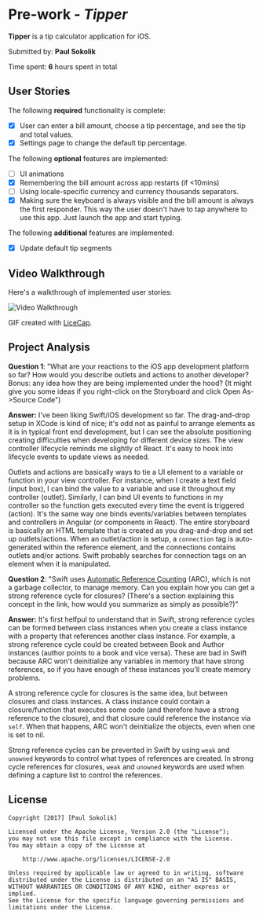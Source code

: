 # Pre-work - *Tipper*

**Tipper** is a tip calculator application for iOS.

Submitted by: **Paul Sokolik**

Time spent: **6** hours spent in total

## User Stories

The following **required** functionality is complete:

* [X] User can enter a bill amount, choose a tip percentage, and see the tip and total values.
* [X] Settings page to change the default tip percentage.

The following **optional** features are implemented:
* [ ] UI animations
* [X] Remembering the bill amount across app restarts (if <10mins)
* [ ] Using locale-specific currency and currency thousands separators.
* [X] Making sure the keyboard is always visible and the bill amount is always the first responder. This way the user doesn't have to tap anywhere to use this app. Just launch the app and start typing.

The following **additional** features are implemented:

- [X] Update default tip segments

## Video Walkthrough 

Here's a walkthrough of implemented user stories:

<img src='http://i.imgur.com/WsTMCB8.gif' title='Video Walkthrough' width='' alt='Video Walkthrough' />


GIF created with [LiceCap](http://www.cockos.com/licecap/).

## Project Analysis

**Question 1**: "What are your reactions to the iOS app development platform so far? How would you describe outlets and actions to another developer? Bonus: any idea how they are being implemented under the hood? (It might give you some ideas if you right-click on the Storyboard and click Open As->Source Code")

**Answer:** I've been liking Swift/iOS development so far. The drag-and-drop setup in XCode is kind of nice; it's odd not as painful to arrange elements as it is in typical front end development, but I can see the absolute positioning creating difficulties when developing for different device sizes. The view controller lifecycle reminds me slightly of React. It's easy to hook into lifecycle events to update views as needed. 

Outlets and actions are basically ways to tie a UI element to a variable or function in your view controller. For instance, when I create a text field (input box), I can bind the value to a variable and use it throughout my controller (outlet). Similarly, I can bind UI events to functions in my controller so the function gets executed every time the event is triggered (action). It's the same way one binds events/variables between templates and controllers in Angular (or components in React). The entire storyboard is basically an HTML template that is created as you drag-and-drop and set up outlets/actions. When an outlet/action is setup, a `connection` tag is auto-generated within the reference element, and the connections contains outlets and/or actions. Swift probably searches for connection tags on an element when it is manipulated.

**Question 2**: "Swift uses [Automatic Reference Counting](https://developer.apple.com/library/content/documentation/Swift/Conceptual/Swift_Programming_Language/AutomaticReferenceCounting.html#//apple_ref/doc/uid/TP40014097-CH20-ID49) (ARC), which is not a garbage collector, to manage memory. Can you explain how you can get a strong reference cycle for closures? (There's a section explaining this concept in the link, how would you summarize as simply as possible?)"

**Answer:** It's first helfpul to understand that in Swift, strong reference cycles can be formed between class instances when you create a class instance with a property that references another class instance. For example, a strong reference cycle could be created between Book and Author instances (author points to a book and vice versa). These are bad in Swift because ARC won't deinitialize any variables in memory that have strong references, so if you have enough of these instances you'll create memory problems.

A strong reference cycle for closures is the same idea, but between closures and class instances. A class instance could contain a closure/function that executes some code (and therefore have a strong reference to the closure), and that closure could reference the instance via `self`. When that happens, ARC won't deinitialize the objects, even when one is set to nil.

Strong reference cycles can be prevented in Swift by using `weak` and `unowned` keywords to control what types of references are created. In strong cycle references for closures, `weak` and `unowned` keywords are used when defining a capture list to control the references.

## License

    Copyright [2017] [Paul Sokolik]

    Licensed under the Apache License, Version 2.0 (the "License");
    you may not use this file except in compliance with the License.
    You may obtain a copy of the License at

        http://www.apache.org/licenses/LICENSE-2.0

    Unless required by applicable law or agreed to in writing, software
    distributed under the License is distributed on an "AS IS" BASIS,
    WITHOUT WARRANTIES OR CONDITIONS OF ANY KIND, either express or implied.
    See the License for the specific language governing permissions and
    limitations under the License.
